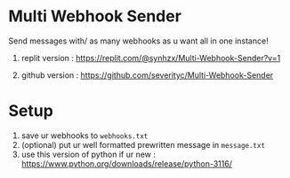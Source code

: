 # Multi Webhook Sender
Send messages with/ as many webhooks as u want all in one instance!

1. replit version : https://replit.com/@synhzx/Multi-Webhook-Sender?v=1

2. github version : https://github.com/severityc/Multi-Webhook-Sender

# Setup
1. save ur webhooks to `webhooks.txt`
2. (optional) put ur well formatted prewritten message in `message.txt`
3. use this version of python if ur new : https://www.python.org/downloads/release/python-3116/
